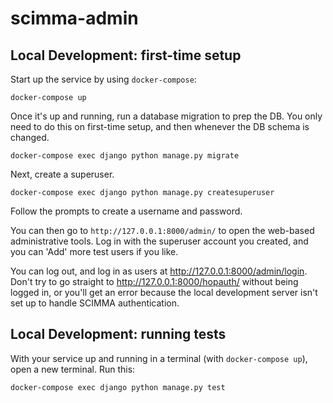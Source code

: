 # scimma-admin

## Local Development: first-time setup

Start up the service by using `docker-compose`:
```
docker-compose up
```

Once it's up and running, run a database migration to prep the DB. You only need
to do this on first-time setup, and then whenever the DB schema is changed.

```
docker-compose exec django python manage.py migrate
```

Next, create a superuser.
```
docker-compose exec django python manage.py createsuperuser
```

Follow the prompts to create a username and password.

You can then go to `http://127.0.0.1:8000/admin/` to open the web-based
administrative tools. Log in with the superuser account you created, and you can
'Add' more test users if you like.

You can log out, and log in as users at http://127.0.0.1:8000/admin/login. Don't
try to go straight to http://127.0.0.1:8000/hopauth/ without being logged in, or
you'll get an error because the local development server isn't set up to handle
SCIMMA authentication.

## Local Development: running tests

With your service up and running in a terminal (with `docker-compose up`), open a new terminal. Run this:

```
docker-compose exec django python manage.py test
```
